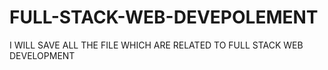 # FULL-STACK-WEB-DEVEPOLEMENT
I WILL SAVE ALL THE FILE WHICH ARE RELATED TO FULL STACK WEB DEVELOPMENT
